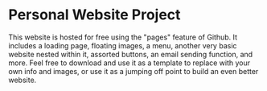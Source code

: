# Personal Website Project

This website is hosted for free using the "pages" feature of Github. It includes a loading page, floating images, a menu, another very basic website nested within it, assorted buttons, 
an email sending function, and more. Feel free to download and use it as a template to replace with your own info and images, or use it as a jumping off point to build an even better website. 
